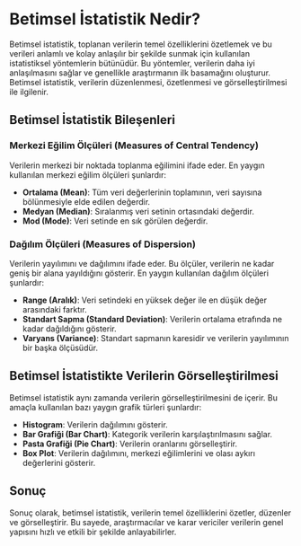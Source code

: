 # Betimsel İstatistik Nedir?

Betimsel istatistik, toplanan verilerin temel özelliklerini özetlemek ve bu verileri anlamlı ve kolay anlaşılır bir şekilde sunmak için kullanılan istatistiksel yöntemlerin bütünüdür. Bu yöntemler, verilerin daha iyi anlaşılmasını sağlar ve genellikle araştırmanın ilk basamağını oluşturur. Betimsel istatistik, verilerin düzenlenmesi, özetlenmesi ve görselleştirilmesi ile ilgilenir.

## Betimsel İstatistik Bileşenleri

### Merkezi Eğilim Ölçüleri (Measures of Central Tendency)
Verilerin merkezi bir noktada toplanma eğilimini ifade eder. En yaygın kullanılan merkezi eğilim ölçüleri şunlardır:
- **Ortalama (Mean)**: Tüm veri değerlerinin toplamının, veri sayısına bölünmesiyle elde edilen değerdir.
- **Medyan (Median)**: Sıralanmış veri setinin ortasındaki değerdir.
- **Mod (Mode)**: Veri setinde en sık görülen değerdir.

### Dağılım Ölçüleri (Measures of Dispersion)
Verilerin yayılımını ve dağılımını ifade eder. Bu ölçüler, verilerin ne kadar geniş bir alana yayıldığını gösterir. En yaygın kullanılan dağılım ölçüleri şunlardır:
- **Range (Aralık)**: Veri setindeki en yüksek değer ile en düşük değer arasındaki farktır.
- **Standart Sapma (Standard Deviation)**: Verilerin ortalama etrafında ne kadar dağıldığını gösterir.
- **Varyans (Variance)**: Standart sapmanın karesidir ve verilerin yayılımının bir başka ölçüsüdür.

## Betimsel İstatistikte Verilerin Görselleştirilmesi

Betimsel istatistik aynı zamanda verilerin görselleştirilmesini de içerir. Bu amaçla kullanılan bazı yaygın grafik türleri şunlardır:
- **Histogram**: Verilerin dağılımını gösterir.
- **Bar Grafiği (Bar Chart)**: Kategorik verilerin karşılaştırılmasını sağlar.
- **Pasta Grafiği (Pie Chart)**: Verilerin oranlarını görselleştirir.
- **Box Plot**: Verilerin dağılımını, merkezi eğilimlerini ve olası aykırı değerlerini gösterir.

## Sonuç

Sonuç olarak, betimsel istatistik, verilerin temel özelliklerini özetler, düzenler ve görselleştirir. Bu sayede, araştırmacılar ve karar vericiler verilerin genel yapısını hızlı ve etkili bir şekilde anlayabilirler.
